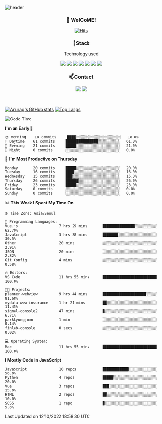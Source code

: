 ![header](https://capsule-render.vercel.app/api?type=waving&color=gradient&height=200&text=Kyungjoon&fontAlign=70&fontAlignY=40&animation=twinkling)

<h3 align="center">👋 WelCoME!</h3>

<div align=center>
  
[![Hits](https://hits.seeyoufarm.com/api/count/incr/badge.svg?url=https%3A%2F%2Fgithub.com%2Fuvula6921&count_bg=%2322BAC9&title_bg=%23827F7F&icon=iconify.svg&icon_color=%2325A27F&title=visits&edge_flat=false)](https://hits.seeyoufarm.com)
  
</div>
<h3 align="center">📌Stack</h3>
<p align="center">Technology used</p>
<div align="center"><img src="https://img.shields.io/badge/HTML5-E34F26?style=flat-square&logo=HTML5&logoColor=white"></img> <img src="https://img.shields.io/badge/CSS3-0A84FF?style=flat-square&logo=CSS3&logoColor=white"></img> <img src="https://img.shields.io/badge/JavaScript-FFCD11?style=flat-square&logo=JavaScript&logoColor=white"></img> <img src="https://img.shields.io/badge/React-00BCF6?style=flat-square&logo=React&logoColor=white"></img> <img src="https://img.shields.io/badge/jQuery-3655FF?style=flat-square&logo=jQuery&logoColor=white"></img> <img src="https://img.shields.io/badge/Ruby-E0115F?style=flat-square&logo=Ruby&logoColor=white"></img> <img src="https://img.shields.io/badge/Python-4B8BBE?style=flat-square&logo=Python&logoColor=white"></img></div>

<h3 align="center">📫Contact</h3>
<div align="center"><a href="https://velog.io/@uvula6921/"><img src="https://img.shields.io/badge/Blog-20c997?style=flat-square&logo=V&logoColor=white"/></a> <a href="pkj6921@gmail.com"><img src="https://img.shields.io/badge/Gmail-EA4335?style=flat-square&logo=Gmail&logoColor=white"/></a></div>
<br>
<br>

[![Anurag's GitHub stats](https://github-readme-stats.vercel.app/api?username=uvula6921&hide=stars,issues&show_icons=true&count_private=true&theme=tokyonight)](https://github.com/anuraghazra/github-readme-stats)
[![Top Langs](https://github-readme-stats.vercel.app/api/top-langs/?username=uvula6921&hide=css,jupyter%20notebook,html&exclude_repo=uvula6921,uvula6921.github.io&layout=compact&langs_count=8)](https://github.com/anuraghazra/github-readme-stats)

<!--START_SECTION:waka-->
![Code Time](http://img.shields.io/badge/Code%20Time-1%2C165%20hrs%2019%20mins-blue)

**I'm an Early 🐤** 

```text
🌞 Morning    18 commits     ████░░░░░░░░░░░░░░░░░░░░░   18.0% 
🌆 Daytime    61 commits     ███████████████░░░░░░░░░░   61.0% 
🌃 Evening    21 commits     █████░░░░░░░░░░░░░░░░░░░░   21.0% 
🌙 Night      0 commits      ░░░░░░░░░░░░░░░░░░░░░░░░░   0.0%

```
📅 **I'm Most Productive on Thursday** 

```text
Monday       20 commits     █████░░░░░░░░░░░░░░░░░░░░   20.0% 
Tuesday      16 commits     ████░░░░░░░░░░░░░░░░░░░░░   16.0% 
Wednesday    15 commits     ███░░░░░░░░░░░░░░░░░░░░░░   15.0% 
Thursday     26 commits     ██████░░░░░░░░░░░░░░░░░░░   26.0% 
Friday       23 commits     █████░░░░░░░░░░░░░░░░░░░░   23.0% 
Saturday     0 commits      ░░░░░░░░░░░░░░░░░░░░░░░░░   0.0% 
Sunday       0 commits      ░░░░░░░░░░░░░░░░░░░░░░░░░   0.0%

```


📊 **This Week I Spent My Time On** 

```text
⌚︎ Time Zone: Asia/Seoul

💬 Programming Languages: 
Vue.js                   7 hrs 29 mins       ███████████████░░░░░░░░░░   62.79% 
JavaScript               3 hrs 38 mins       ███████░░░░░░░░░░░░░░░░░░   30.5% 
Other                    20 mins             ░░░░░░░░░░░░░░░░░░░░░░░░░   2.91% 
JSON                     20 mins             ░░░░░░░░░░░░░░░░░░░░░░░░░   2.82% 
Git Config               4 mins              ░░░░░░░░░░░░░░░░░░░░░░░░░   0.58%

🔥 Editors: 
VS Code                  11 hrs 55 mins      █████████████████████████   100.0%

🐱‍💻 Projects: 
planner-webview          9 hrs 44 mins       ████████████████████░░░░░   81.68% 
mydata-www-insurance     1 hr 21 mins        ██░░░░░░░░░░░░░░░░░░░░░░░   11.45% 
signal-console2          47 mins             █░░░░░░░░░░░░░░░░░░░░░░░░   6.71% 
parkkyungjoon            1 min               ░░░░░░░░░░░░░░░░░░░░░░░░░   0.14% 
finlab-console           0 secs              ░░░░░░░░░░░░░░░░░░░░░░░░░   0.02%

💻 Operating System: 
Mac                      11 hrs 55 mins      █████████████████████████   100.0%

```

**I Mostly Code in JavaScript** 

```text
JavaScript               10 repos            ████████████░░░░░░░░░░░░░   50.0% 
Python                   4 repos             █████░░░░░░░░░░░░░░░░░░░░   20.0% 
Vue                      3 repos             ███░░░░░░░░░░░░░░░░░░░░░░   15.0% 
HTML                     2 repos             ██░░░░░░░░░░░░░░░░░░░░░░░   10.0% 
SCSS                     1 repo              █░░░░░░░░░░░░░░░░░░░░░░░░   5.0%

```



 Last Updated on 12/10/2022 18:58:30 UTC
<!--END_SECTION:waka-->
